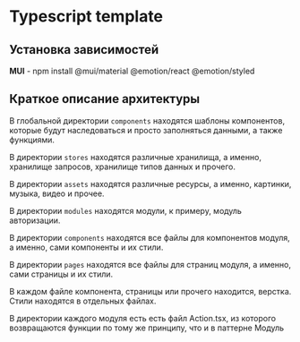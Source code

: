 # Typescript template
## Установка зависимостей
<b>MUI</b> - npm install @mui/material @emotion/react @emotion/styled
## Краткое описание архитектуры
В глобальной директории ```components``` находятся шаблоны компонентов, которые будут наследоваться и просто заполняться данными, а также функциями.

В директории ```stores``` находятся различные хранилища, а именно, хранилище запросов, хранилище типов данных и прочего.

В директории ```assets``` находятся различные ресурсы, а именно, картинки, музыка, видео и прочее.

В директории ```modules``` находятся модули, к примеру, модуль авторизации.

В директории ```components``` находятся все файлы для компонентов модуля, а именно, сами компоненты и их стили.

В директории ```pages``` находятся все файлы для страниц модуля, а именно, сами страницы и их стили.

В каждом файле компонента, страницы или прочего находится, верстка. Стили находятся в отдельных файлах.

В директории каждого модуля есть есть файл Action.tsx, из которого возвращаются функции по тому же принципу, что и в паттерне Модуль
